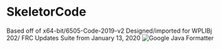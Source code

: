 # SkeletorCode
Based off of x64-bit/6505-Code-2019-v2
Designed/imported for WPLIBj 202/ FRC Updates Suite from January 13, 2020
![Google Java Formatter](https://github.com/frc6506/SkeletorCode/workflows/Google%20Java%20Formatter/badge.svg)
